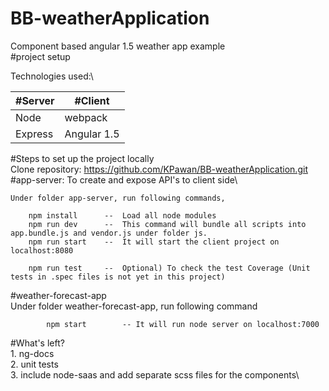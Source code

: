 # BB-weatherApplication

Component based angular 1.5 weather app example\
#project setup

Technologies used:\

| #Server       | #Client       |
| ------------- | ------------- |
| Node          | webpack       |
| Express       | Angular 1.5   |
                    
							  	
#Steps to set up the project locally\
Clone repository: https://github.com/KPawan/BB-weatherApplication.git
\
#app-server: To create and expose API's to client side\

	Under folder app-server, run following commands,

		npm install      --  Load all node modules
		npm run dev      --  This command will bundle all scripts into app.bundle.js and vendor.js under folder js.
		npm run start    --  It will start the client project on localhost:8080

		npm run test     --  Optional) To check the test Coverage (Unit tests in .spec files is not yet in this project)

#weather-forecast-app\
	Under folder weather-forecast-app, run following command

			npm start        -- It will run node server on localhost:7000

#What's left?\
	1. ng-docs\
	2. unit tests\
	3. include node-saas and add separate scss files for the components\
